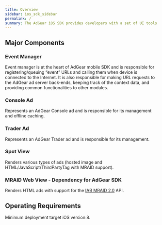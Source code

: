 ```yaml
---
title: Overview
sidebar: ios_sdk_sidebar
permalink: /
summary: The AdGear iOS SDK provides developers with a set of UI tools to easily integrate ads from multiple ad serving platforms in their native iOS application. Ads are displayed inside a spot view that displays the ad creative, and the developer can freely position and animate the spot view as desired from within an iPhone or iPad application.
---
```


## Major Components

### Event Manager

Event manager is at the heart of AdGear mobile SDK and is responsible for registering/queuing “event” URLs and calling them when device is connected to the Internet. It is also responsible for making URL requests to the AdGear ad server back-ends, keeping track of the context data, and providing common functionalities to other modules.

### Console Ad

Represents an AdGear Console ad and is responsible for its management and offline caching.

### Trader Ad

Represents an AdGear Trader ad and is responsible for its management.

### Spot View

Renders various types of ads (hosted image and HTML/JavaScript/ThirdPartyTag with MRAID support).

### MRAID Web View - Dependency for AdGear SDK

Renders HTML ads with support for the [IAB MRAID 2.0](https://www.iab.com/guidelines/mobile-rich-media-ad-interface-definitions-mraid/) API.

## Operating Requirements

Minimum deployment target iOS version 8.
